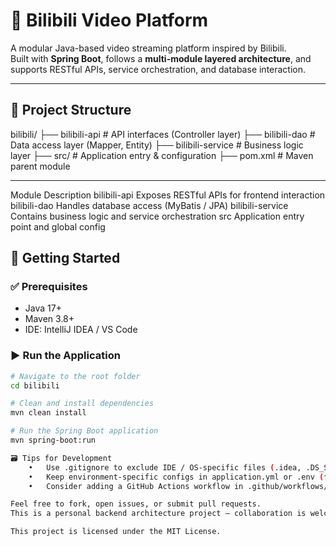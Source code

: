 # 🎥 Bilibili Video Platform

A modular Java-based video streaming platform inspired by Bilibili.  
Built with **Spring Boot**, follows a **multi-module layered architecture**, and supports RESTful APIs, service orchestration, and database interaction.

---

## 📁 Project Structure

bilibili/
├── bilibili-api       # API interfaces (Controller layer)
├── bilibili-dao       # Data access layer (Mapper, Entity)
├── bilibili-service   # Business logic layer
├── src/               # Application entry & configuration
├── pom.xml            # Maven parent module

---

Module
Description
bilibili-api
Exposes RESTful APIs for frontend interaction
bilibili-dao
Handles database access (MyBatis / JPA)
bilibili-service
Contains business logic and service orchestration
src
Application entry point and global config


## 🚀 Getting Started

### ✅ Prerequisites

- Java 17+
- Maven 3.8+
- IDE: IntelliJ IDEA / VS Code

### ▶️ Run the Application

```bash
# Navigate to the root folder
cd bilibili

# Clean and install dependencies
mvn clean install

# Run the Spring Boot application
mvn spring-boot:run

🗃️ Tips for Development
	•	Use .gitignore to exclude IDE / OS-specific files (.idea, .DS_Store, etc.)
	•	Keep environment-specific configs in application.yml or .env (for Docker)
	•	Consider adding a GitHub Actions workflow in .github/workflows/ for CI/CD

Feel free to fork, open issues, or submit pull requests.
This is a personal backend architecture project — collaboration is welcome!

This project is licensed under the MIT License.
